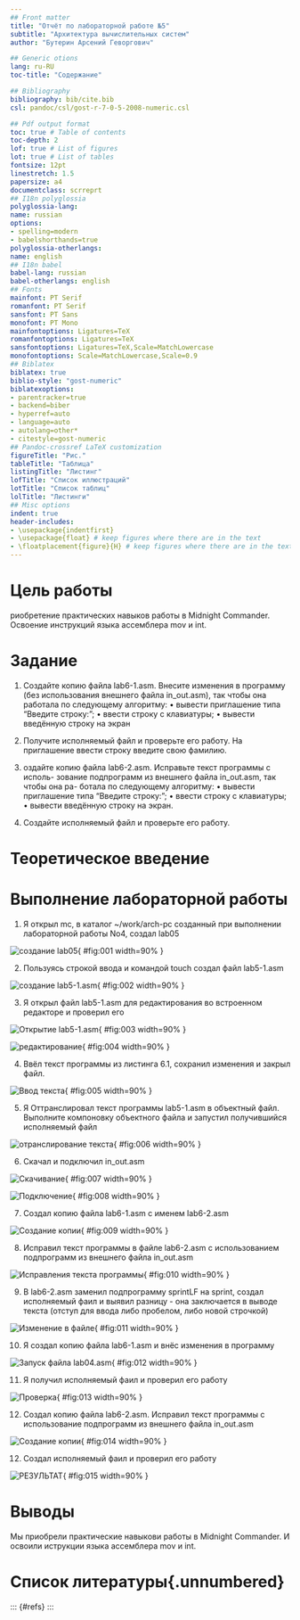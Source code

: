 ```yaml
---
## Front matter
title: "Отчёт по лабораторной работе №5"
subtitle: "Архитектура вычислительных систем"
author: "Бутерин Арсений Геворгович"

## Generic otions
lang: ru-RU
toc-title: "Содержание"

## Bibliography
bibliography: bib/cite.bib
csl: pandoc/csl/gost-r-7-0-5-2008-numeric.csl

## Pdf output format
toc: true # Table of contents
toc-depth: 2
lof: true # List of figures
lot: true # List of tables
fontsize: 12pt
linestretch: 1.5
papersize: a4
documentclass: scrreprt
## I18n polyglossia
polyglossia-lang:
name: russian
options:
- spelling=modern
- babelshorthands=true
polyglossia-otherlangs:
name: english
## I18n babel
babel-lang: russian
babel-otherlangs: english
## Fonts
mainfont: PT Serif
romanfont: PT Serif
sansfont: PT Sans
monofont: PT Mono
mainfontoptions: Ligatures=TeX
romanfontoptions: Ligatures=TeX
sansfontoptions: Ligatures=TeX,Scale=MatchLowercase
monofontoptions: Scale=MatchLowercase,Scale=0.9
## Biblatex
biblatex: true
biblio-style: "gost-numeric"
biblatexoptions:
- parentracker=true
- backend=biber
- hyperref=auto
- language=auto
- autolang=other*
- citestyle=gost-numeric
## Pandoc-crossref LaTeX customization
figureTitle: "Рис."
tableTitle: "Таблица"
listingTitle: "Листинг"
lofTitle: "Список иллюстраций"
lotTitle: "Список таблиц"
lolTitle: "Листинги"
## Misc options
indent: true
header-includes:
- \usepackage{indentfirst}
- \usepackage{float} # keep figures where there are in the text
- \floatplacement{figure}{H} # keep figures where there are in the text
---
```


# Цель работы

риобретение практических навыков работы в Midnight Commander. Освоение
инструкций языка ассемблера mov и int.

# Задание

1. Создайте копию файла lab6-1.asm. Внесите изменения в программу (без
использования внешнего файла in_out.asm), так чтобы она работала по
следующему алгоритму:
• вывести приглашение типа “Введите строку:”;
• ввести строку с клавиатуры;
• вывести введённую строку на экран

2. Получите исполняемый файл и проверьте его работу. На приглашение
ввести строку введите свою фамилию.

3. оздайте копию файла lab6-2.asm. Исправьте текст программы с исполь-
зование подпрограмм из внешнего файла in_out.asm, так чтобы она ра-
ботала по следующему алгоритму:
• вывести приглашение типа “Введите строку:”;
• ввести строку с клавиатуры;
• вывести введённую строку на экран.

4. Создайте исполняемый файл и проверьте его работу.


# Теоретическое введение

# Выполнение лабораторной работы

1. Я открыл mc, в каталог ~/work/arch-pc созданный при выполнении лабораторной работы No4, создал lab05

![создание lab05](image/1.png){ #fig:001 width=90% }

2. Пользуясь строкой ввода и командой touch создал файл lab5-1.asm 

![создание lab5-1.asm](image/2.png){ #fig:002 width=90% }


3. Я открыл файл lab5-1.asm для редактирования во встроенном редакторе и проверил его

![Открытие lab5-1.asm](image/3.png){ #fig:003 width=90% }

![редактирование](image/4.png){ #fig:004 width=90% }

4. Ввёл текст программы из листинга 6.1, сохранил изменения и закрыл файл.

![Ввод текста](image/5.png){ #fig:005 width=90% }

5. Я Оттранслировал текст программы lab5-1.asm в объектный файл. Выполните компоновку объектного файла и запустил получившийся исполняемый файл

![отранслирование текста](image/6.png){ #fig:006 width=90% }

6. Скачал и подключил in_out.asm

![Скачивание](image/7.png){ #fig:007 width=90% }

![Подключение](image/8.png){ #fig:008 width=90% }

7. Создал копию файла lab6-1.asm с именем lab6-2.asm

![Создание копии](image/9.png){ #fig:009 width=90% }

8. Исправил текст программы в файле lab6-2.asm с использованием подпрограмм из внешнего файла in_out.asm

![Исправления текста программы](image/10.png){ #fig:010 width=90% }

9. В lab6-2.asm заменил подпрограмму sprintLF на sprint, создал исполняемый фаил и выявил разницу - она заключается в выводе текста (отступ для ввода либо пробелом, либо новой строчкой)

![Изменение в файле](image/11.png){ #fig:011 width=90% }

10. Я создал копию файла lab6-1.asm и внёс изменения в программу

![Запуск файла lab04.asm](image/12.png){ #fig:012 width=90% }

11. Я получил исполняемый фаил и проверил его работу

![Проверка](image/13.png){ #fig:013 width=90% }

12. Создал копию файла lab6-2.asm. Исправил текст программы с использование подпрограмм из внешнего файла in_out.asm

![Создание копии](image/14.png){ #fig:014 width=90% }


12. Создал исполняемый фаил и проверил его работу

![РЕЗУЛЬТАТ](image/15.png){ #fig:015 width=90% }


# Выводы

Мы приобрели практические навыкови работы в Midnight Commander. И освоили иструкции языка ассемблера mov и int.

# Список литературы{.unnumbered}

::: {#refs}
:::
